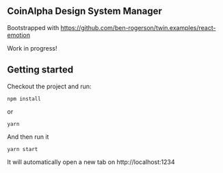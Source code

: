 ## CoinAlpha Design System Manager

Bootstrapped with https://github.com/ben-rogerson/twin.examples/react-emotion

Work in progress!


## Getting started

Checkout the project and run:

```shell
npm install
```
or
```shell
yarn
```

And then run it

```shell
yarn start
```

It will automatically open a new tab on
http://localhost:1234